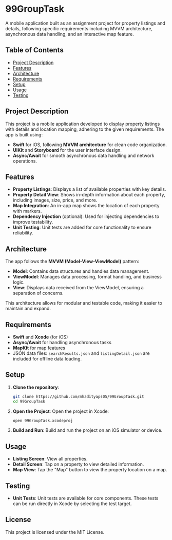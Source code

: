 
# 99GroupTask

A mobile application built as an assignment project for property listings and details, following specific requirements including MVVM architecture, asynchronous data handling, and an interactive map feature.

## Table of Contents
- [Project Description](#project-description)
- [Features](#features)
- [Architecture](#architecture)
- [Requirements](#requirements)
- [Setup](#setup)
- [Usage](#usage)
- [Testing](#testing)

## Project Description
This project is a mobile application developed to display property listings with details and location mapping, adhering to the given requirements. The app is built using:
- **Swift** for iOS, following **MVVM architecture** for clean code organization.
- **UIKit** and **Storyboard** for the user interface design.
- **Async/Await** for smooth asynchronous data handling and network operations.

## Features
- **Property Listings**: Displays a list of available properties with key details.
- **Property Detail View**: Shows in-depth information about each property, including images, size, price, and more.
- **Map Integration**: An in-app map shows the location of each property with markers.
- **Dependency Injection** (optional): Used for injecting dependencies to improve testability.
- **Unit Testing**: Unit tests are added for core functionality to ensure reliability.

## Architecture
The app follows the **MVVM (Model-View-ViewModel)** pattern:
- **Model**: Contains data structures and handles data management.
- **ViewModel**: Manages data processing, format handling, and business logic.
- **View**: Displays data received from the ViewModel, ensuring a separation of concerns.

This architecture allows for modular and testable code, making it easier to maintain and expand.

## Requirements
- **Swift** and **Xcode** (for iOS)
- **Async/Await** for handling asynchronous tasks
- **MapKit** for map features
- JSON data files: `searchResults.json` and `listingDetail.json` are included for offline data loading.

## Setup

1. **Clone the repository**:
   ```bash
   git clone https://github.com/mhadityaps05/99GroupTask.git
   cd 99GroupTask
   ```

2. **Open the Project**: Open the project in Xcode:
   ```bash
   open 99GroupTask.xcodeproj
   ```

3. **Build and Run**: Build and run the project on an iOS simulator or device.

## Usage

- **Listing Screen**: View all properties.
- **Detail Screen**: Tap on a property to view detailed information.
- **Map View**: Tap the "Map" button to view the property location on a map.

## Testing
- **Unit Tests**: Unit tests are available for core components. These tests can be run directly in Xcode by selecting the test target.

## License
This project is licensed under the MIT License.
